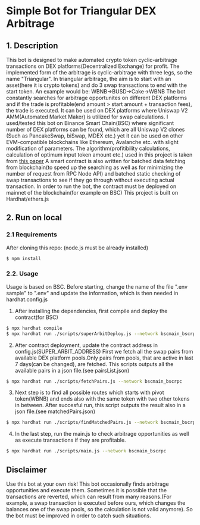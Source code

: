 # Simple Bot for Triangular DEX Arbitrage

## 1. Description

This bot is designed to make automated crypto token cyclic-arbitrage transactions on DEX platforms(Decentralized Exchange) for profit. The implemented form of the arbitrage is cyclic-arbitrage with three legs, so the name "Triangular". In triangular arbitrage, the aim is to start with an asset(here it is crypto tokens) and do 3 swap transactions to end with the start token. An example would be: WBNB->BUSD->Cake->WBNB The bot constantly searches for arbitrage opportunites on different DEX platforms and if the trade is profitable(end amount > start amount + transaction fees), the trade is executed. It can be used on DEX platforms where Uniswap V2 AMM(Automated Market Maker) is utilized for swap calculations. I used/tested this bot on Binance Smart Chain(BSC) where significant number of DEX platforms can be found, which are all Uniswap V2 clones (Such as PancakeSwap, biSwap, MDEX etc.) yet it can be used on other EVM-compatible blockchains like Ethereum, Avalanche etc. with slight modification of parameters.
The algorithm(profitibility calculations, calculation of optimum input token amount etc.) used in this project is taken from [this paper](https://arxiv.org/pdf/2105.02784.pdf)
A smart contract is also written for batched data fetching from blockchain(to speed up the searching as well as for minimizing the number of request from RPC Node API) and batched static checking of swap transactions to see if they go through without executing actual transaction. In order to run the bot, the contract must be deployed on mainnet of the blockchain(for example on BSC)
This project is built on Hardhat/ethers.js

## 2. Run on local

### 2.1 Requirements

After cloning this repo: (node.js must be already installed)

```bash
$ npm install
```

### 2.2. Usage

Usage is based on BSC.
Before starting, change the name of the file ".env sample" to ".env" and update the information, which is then needed in hardhat.config.js

1. After installing the dependencies, first compile and deploy the contract(for BSC)

```bash
$ npx hardhat compile
$ npx hardhat run ./scripts/superArbitDeploy.js --network bscmain_bscrpc
```

2. After contract deployment, update the contract address in config.js(SUPER_ARBIT_ADDRESS)
   First we fetch all the swap pairs from available DEX platform pools.Only pairs from pools, that are active in last 7 days(can be changed), are fetched.
   This scripts outputs all the available pairs in a json file.(see pairsList.json)

```bash
$ npx hardhat run ./scripts/fetchPairs.js --network bscmain_bscrpc
```

3. Next step is to find all possible routes which starts with pivot token(WBNB) and ends also with the same token with two other tokens in between.
   After succesful run, this script outputs the result also in a json file.(see matchedPairs.json)

```bash
$ npx hardhat run ./scripts/findMatchedPairs.js --network bscmain_bscrpc
```

4. In the last step, run the main.js to check arbitrage opportunities as well as execute transactions if they are profitable.

```bash
$ npx hardhat run ./scripts/main.js --network bscmain_bscrpc
```

## Disclaimer

Use this bot at your own risk!
This bot occasionally finds arbitrage opportunities and execute them. Sometimes it is possible that the transactions are reverted, which can result from many reasons.(For example, a swap transaction is executed before ours, which changes the balances one of the swap pools, so the calculation is not valid anymore). So the bot must be improved in order to catch such situations.
